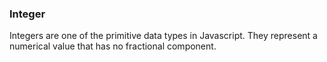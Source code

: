 ### Integer

Integers are one of the primitive data types in Javascript.
They represent a numerical value that has no fractional component.
